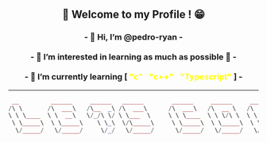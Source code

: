 **<h2 align="center">👋 Welcome to my Profile ! 😁</h2>**

<h3 align="center">
  - 👋 Hi, I’m @pedro-ryan -<br><br>
  - 👀 I’m interested in learning as much as possible 🙂 -<br><br>
  - 🌱 I’m currently learning
  [
    <font color="yellow">
      "c"
      <font color="white">,</font>
      "c++"
      <font color="white">,</font>
      "Typescript"
    </font>
  ]
  -<br>
</h2>

___

```php
 __         ______     ______   ______        ______     ______     _____     ______      ___ 
/\ \       /\  ___\   /\__  _\ /\  ___\      /\  ___\   /\  __ \   /\  __-.  /\  ___\    /\  \
\ \ \____  \ \  __\   \/_/\ \/ \ \___  \     \ \ \____  \ \ \/\ \  \ \ \/\ \ \ \  __\    \ \__\
 \ \_____\  \ \_____\    \ \_\  \/\_____\     \ \_____\  \ \_____\  \ \____-  \ \_____\   \/__/__
  \/_____/   \/_____/     \/_/   \/_____/      \/_____/   \/_____/   \/____/   \/_____/      /\__\
                                                                                             \/__/
```
